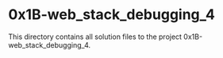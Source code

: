 # 0x1B-web_stack_debugging_4

This directory contains all solution files to the project 0x1B-web_stack_debugging_4.